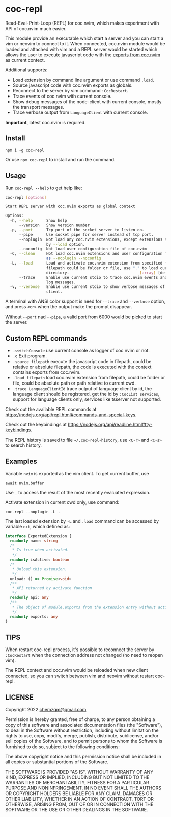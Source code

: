 # coc-repl

Read-Eval-Print-Loop (REPL) for coc.nvim, which makes experiment with API of
coc.nvim much easier.

This module provide an executable which start a server and you can start a vim
or neovim to connect to it. When connected, coc.nvim module would be loaded and
attached with vim and a REPL server would be started which allows the user to
execute javascript code with the
[exports from coc.nvim](https://github.com/neoclide/coc.nvim/blob/master/typings/index.d.ts#L3)
as current context.

Additional supports:

- Load extension by command line argument or use command `.load`.
- Source javascript code with coc.nvim exports as globals.
- Reconnect to the server by vim command `:CocRestart`.
- Trace events of coc.nvim with current console.
- Show debug messages of the node-client with current console, mostly the transport messages.
- Trace verbose output from `LanguageClient` with current console.

**Important**, latest coc.nvim is required.

## Install

    npm i -g coc-repl

Or use `npx coc-repl` to install and run the command.

## Usage

Run `coc-repl --help` to get help like:

```sh
coc-repl [options]

Start REPL server with coc.nvim exports as global context

Options:
  -h, --help      Show help                                            [boolean]
      --version   Show version number                                  [boolean]
  -p, --port      Tcp port of the socket server to listen on.           [number]
      --pipe      Use socket pipe for server instead of tcp port.      [boolean]
      --noplugin  Not load any coc.nvim extensions, except extensions specified
                  by --load option.                                    [boolean]
      --noconfig  Not load user configuration file of coc.nvim         [boolean]
  -C, --clean     Not load coc.nvim extensions and user configuration file, same
                  as --noplugin --noconfig                             [boolean]
  -L, --load      Load and activate coc.nvim extension from specified filepath,
                  filepath could be folder or file, use "." to load current
                  directory.                               [array] [default: []]
      --trace     Enable use current stdio to trace coc.nvim events and other
                  log messages.                                        [boolean]
  -v, --verbose   Enable use current stdio to show verbose messages of the node
                  client.                                              [boolean]
```

A terminal with ANSI color support is need for `--trace` and `--verbose` option,
and press `<cr>` when the output make the prompt disappear.

Without `--port` nad `--pipe`, a valid port from 6000 would be picked to start
the server.

## Custom REPL commands

- `.switchConsole` use current console as logger of coc.nvim or not.
- `.q` Exit program.
- `.source filepath` execute the javascript code in filepath, could be relative
  or absolute filepath, the code is executed with the context contains exports
  from coc.nvim.
- `.load filepath` load coc.nvim extension from filepath, could be folder or
  file, could be absolute path or path relative to current cwd.
- `.trace LanguageClientId` trace output of language client by id, the
  language client should be registered, get the id by `:CocList services`,
  support for language clients only, services like tsserver not supported.

Check out the available REPL commands at https://nodejs.org/api/repl.html#commands-and-special-keys.

Check out the keybindings at https://nodejs.org/api/readline.html#tty-keybindings.

The REPL history is saved to file `~/.coc-repl-history`, use `<C-r>` and `<C-s>`
to search history.

## Examples

Variable `nvim` is exported as the vim client. To get current buffer, use

    await nvim.buffer

Use `_` to access the result of the most recently evaluated expression.

Activate extension in current cwd only, use command:

    coc-repl --noplugin -L .

The last loaded extension by `-L` and `.load` command can be accessed by
variable `ext`, which defined as:

```typescript
interface ExportedExtension {
  readonly name: string
  /*
   * Is true when activated.
   */
  readonly isActive: boolean
  /*
   * Unload this extension.
   */
  unload: () => Promise<void>
  /**
   * API returned by activate function
   */
  readonly api: any
  /**
   * The object of module.exports from the extension entry without activate & deactivate function.
   */
  readonly exports: any
}
```

## TIPS

When restart coc-repl process, it's possible to reconnect the server by
`:CocRestart` when the connection address not changed (no need to reopen vim).

The REPL context and coc.nvim would be reloaded when new client connected, so
you can switch between vim and neovim without restart coc-repl.

## LICENSE

Copyright 2022 chemzqm@gmail.com

Permission is hereby granted, free of charge, to any person obtaining
a copy of this software and associated documentation files (the "Software"),
to deal in the Software without restriction, including without limitation
the rights to use, copy, modify, merge, publish, distribute, sublicense,
and/or sell copies of the Software, and to permit persons to whom the
Software is furnished to do so, subject to the following conditions:

The above copyright notice and this permission notice shall be included
in all copies or substantial portions of the Software.

THE SOFTWARE IS PROVIDED "AS IS", WITHOUT WARRANTY OF ANY KIND,
EXPRESS OR IMPLIED, INCLUDING BUT NOT LIMITED TO THE WARRANTIES
OF MERCHANTABILITY, FITNESS FOR A PARTICULAR PURPOSE AND NONINFRINGEMENT.
IN NO EVENT SHALL THE AUTHORS OR COPYRIGHT HOLDERS BE LIABLE FOR ANY CLAIM,
DAMAGES OR OTHER LIABILITY, WHETHER IN AN ACTION OF CONTRACT,
TORT OR OTHERWISE, ARISING FROM, OUT OF OR IN CONNECTION WITH THE SOFTWARE
OR THE USE OR OTHER DEALINGS IN THE SOFTWARE.
